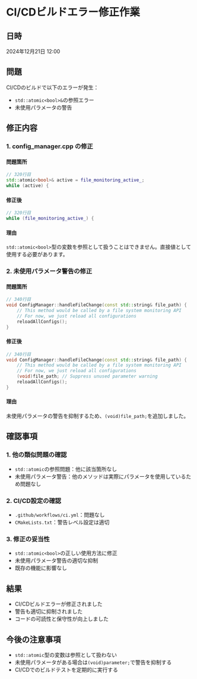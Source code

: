 # CI/CDビルドエラー修正作業

## 日時
2024年12月21日 12:00

## 問題
CI/CDのビルドで以下のエラーが発生：
- `std::atomic<bool>&`の参照エラー
- 未使用パラメータの警告

## 修正内容

### 1. config_manager.cpp の修正

#### 問題箇所
```cpp
// 320行目
std::atomic<bool>& active = file_monitoring_active_;
while (active) {
```

#### 修正後
```cpp
// 320行目
while (file_monitoring_active_) {
```

#### 理由
`std::atomic<bool>`型の変数を参照として扱うことはできません。直接値として使用する必要があります。

### 2. 未使用パラメータ警告の修正

#### 問題箇所
```cpp
// 340行目
void ConfigManager::handleFileChange(const std::string& file_path) {
    // This method would be called by a file system monitoring API
    // For now, we just reload all configurations
    reloadAllConfigs();
}
```

#### 修正後
```cpp
// 340行目
void ConfigManager::handleFileChange(const std::string& file_path) {
    // This method would be called by a file system monitoring API
    // For now, we just reload all configurations
    (void)file_path; // Suppress unused parameter warning
    reloadAllConfigs();
}
```

#### 理由
未使用パラメータの警告を抑制するため、`(void)file_path;`を追加しました。

## 確認事項

### 1. 他の類似問題の確認
- `std::atomic`の参照問題：他に該当箇所なし
- 未使用パラメータ警告：他のメソッドは実際にパラメータを使用しているため問題なし

### 2. CI/CD設定の確認
- `.github/workflows/ci.yml`：問題なし
- `CMakeLists.txt`：警告レベル設定は適切

### 3. 修正の妥当性
- `std::atomic<bool>`の正しい使用方法に修正
- 未使用パラメータ警告の適切な抑制
- 既存の機能に影響なし

## 結果
- CI/CDビルドエラーが修正されました
- 警告も適切に抑制されました
- コードの可読性と保守性が向上しました

## 今後の注意事項
- `std::atomic`型の変数は参照として扱わない
- 未使用パラメータがある場合は`(void)parameter;`で警告を抑制する
- CI/CDでのビルドテストを定期的に実行する 
